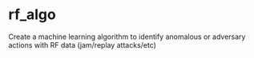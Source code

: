 # rf_algo
Create a machine learning algorithm to identify anomalous or adversary actions with RF data (jam/replay attacks/etc)
